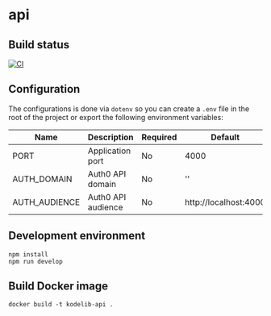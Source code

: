 # api

## Build status

[![CI](https://github.com/kode-lib/api/actions/workflows/CI.yml/badge.svg?branch=master)](https://github.com/kode-lib/api/actions/workflows/CI.yml)


## Configuration

The configurations is done via `dotenv` so you can create a `.env` file in the root of the project or export the following environment variables:

| Name          | Description        | Required | Default               |
|---------------|--------------------|----------|-----------------------|
| PORT          | Application port   | No       | 4000                  |
| AUTH_DOMAIN   | Auth0 API domain   | No       | ''                    |
| AUTH_AUDIENCE | Auth0 API audience | No       | http://localhost:4000 |

## Development environment

```
npm install
npm run develop
```

## Build Docker image

```
docker build -t kodelib-api .
```
